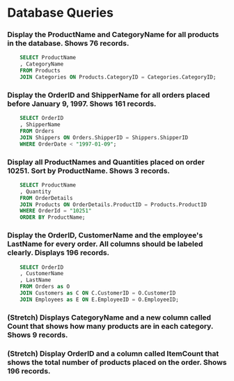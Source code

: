 # Database Queries

### Display the ProductName and CategoryName for all products in the database. Shows 76 records.
``` sql
    SELECT ProductName
    , CategoryName 
    FROM Products
    JOIN Categories ON Products.CategoryID = Categories.CategoryID; 
```

### Display the OrderID and ShipperName for all orders placed before January 9, 1997. Shows 161 records.
``` sql
    SELECT OrderID
    , ShipperName 
    FROM Orders
    JOIN Shippers ON Orders.ShipperID = Shippers.ShipperID
    WHERE OrderDate < "1997-01-09";
```

### Display all ProductNames and Quantities placed on order 10251. Sort by ProductName. Shows 3 records.
``` sql
    SELECT ProductName
    , Quantity 
    FROM OrderDetails
    JOIN Products ON OrderDetails.ProductID = Products.ProductID
    WHERE OrderId = "10251"
    ORDER BY ProductName;
```

### Display the OrderID, CustomerName and the employee's LastName for every order. All columns should be labeled clearly. Displays 196 records.
``` sql
    SELECT OrderID
    , CustomerName
    , LastName 
    FROM Orders as O
    JOIN Customers as C ON C.CustomerID = O.CustomerID
    JOIN Employees as E ON E.EmployeeID = O.EmployeeID;
```

### (Stretch)  Displays CategoryName and a new column called Count that shows how many products are in each category. Shows 9 records.

### (Stretch) Display OrderID and a  column called ItemCount that shows the total number of products placed on the order. Shows 196 records. 